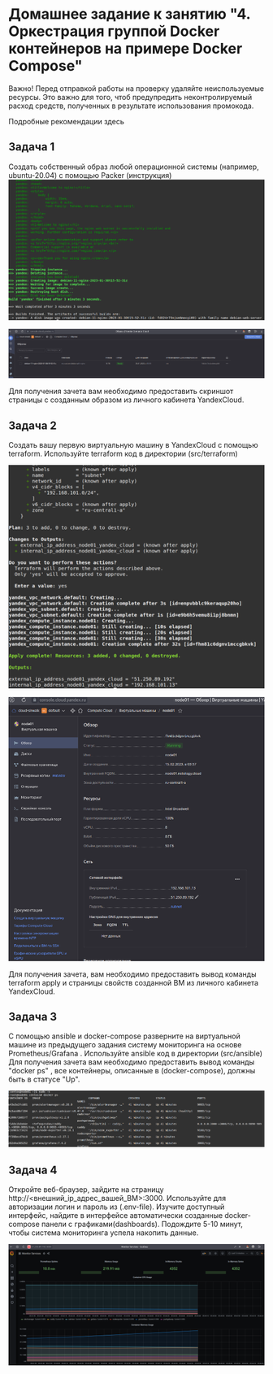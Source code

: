 # Домашнее задание к занятию "4. Оркестрация группой Docker контейнеров на примере Docker Compose"

Важно!
Перед отправкой работы на проверку удаляйте неиспользуемые ресурсы. Это важно для того, чтоб предупредить неконтролируемый расход средств, полученных в результате использования промокода.

Подробные рекомендации здесь

## Задача 1

Создать собственный образ любой операционной системы (например, ubuntu-20.04) с помощью Packer (инструкция)
![task1.1.png](images%2Ftask1.1.png)

![task1.png](images%2Ftask1.png)

Для получения зачета вам необходимо предоставить скриншот страницы с созданным образом из личного кабинета YandexCloud.

## Задача 2
Создать вашу первую виртуальную машину в YandexCloud с помощью terraform. Используйте terraform код в директории (src/terraform)

![terraform_apply.png](images%2Fterraform_apply.png)

![task2.png](images%2Ftask2.png)

Для получения зачета, вам необходимо предоставить вывод команды terraform apply и страницы свойств созданной ВМ из личного кабинета YandexCloud.

## Задача 3
С помощью ansible и docker-compose разверните на виртуальной машине из предыдущего задания систему мониторинга на основе Prometheus/Grafana . Используйте ansible код в директории (src/ansible)
Для получения зачета вам необходимо предоставить вывод команды "docker ps" , все контейнеры, описанные в (docker-compose), должны быть в статусе "Up".

![task3.png](images%2Ftask3.png)

## Задача 4
Откройте веб-браузер, зайдите на страницу http://<внешний_ip_адрес_вашей_ВМ>:3000.
Используйте для авторизации логин и пароль из (.env-file).
Изучите доступный интерфейс, найдите в интерфейсе автоматически созданные docker-compose панели с графиками(dashboards).
Подождите 5-10 минут, чтобы система мониторинга успела накопить данные.

![task4.png](images%2Ftask4.png)